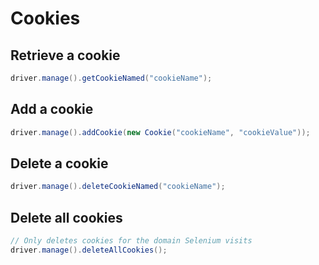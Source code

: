 # Cookies

## Retrieve a cookie

```java
driver.manage().getCookieNamed("cookieName");
```

## Add a cookie

```java
driver.manage().addCookie(new Cookie("cookieName", "cookieValue"));
```

## Delete a cookie

```java
driver.manage().deleteCookieNamed("cookieName");
```

## Delete all cookies

```java
// Only deletes cookies for the domain Selenium visits
driver.manage().deleteAllCookies();
```
